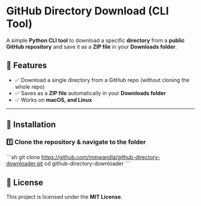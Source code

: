 # **GitHub Directory Download (CLI Tool)**  

A simple **Python CLI tool** to download a specific **directory** from a **public GitHub repository** and save it as a **ZIP file** in your **Downloads folder**.  

## **🚀 Features**  
- ✅ Download a single directory from a GitHub repo (without cloning the whole repo)  
- ✅ Saves as a **ZIP file** automatically in your **Downloads folder**  
- ✅ Works on **macOS, and Linux**  

---

## **📌 Installation**  

### **1️⃣ Clone the repository & navigate to the folder**  
\`\`\`sh
git clone https://github.com/mmwandla/github-directory-downloader.git
cd github-directory-downloader
\`\`\`

## **📜 License**  
This project is licensed under the **MIT License**. 
